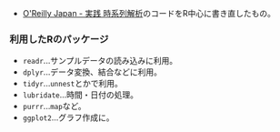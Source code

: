 - [O'Reilly Japan - 実践 時系列解析](https://www.oreilly.co.jp/books/9784873119601/)のコードをR中心に書き直したもの。

### 利用したRのパッケージ

- `readr`...サンプルデータの読み込みに利用。
- `dplyr`...データ変換、結合などに利用。
- `tidyr`...`unnest`とかで利用。
- `lubridate`...時間・日付の処理。
- `purrr`...`map`など。
- `ggplot2`...グラフ作成に。